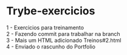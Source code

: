# Trybe-exercicios
1 - Exercicios para treinamento <br>
2 - Fazendo commit para trabalhar na branch <br>
3 - Mais um HTML adicionado Treinos#2.html <br>
4 - Enviado o rascunho do Portfolio

